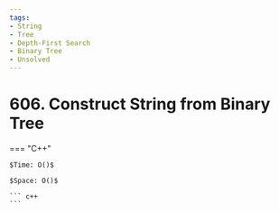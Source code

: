 ```yaml
---
tags:
- String
- Tree
- Depth-First Search
- Binary Tree
- Unsolved
---
```



# 606. Construct String from Binary Tree

=== "C++"

    $Time: O()$

    $Space: O()$

    ``` c++
    ```